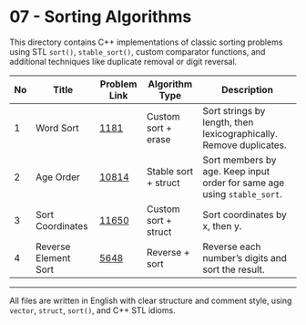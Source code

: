 # 07 - Sorting Algorithms

This directory contains C++ implementations of classic sorting problems using STL `sort()`, `stable_sort()`, custom comparator functions, and additional techniques like duplicate removal or digit reversal.

| No | Title                  | Problem Link                                          | Algorithm Type         | Description |
|----|------------------------|-------------------------------------------------------|------------------------|-------------|
| 1  | Word Sort              | [1181](https://www.acmicpc.net/problem/1181)         | Custom sort + erase    | Sort strings by length, then lexicographically. Remove duplicates. |
| 2  | Age Order              | [10814](https://www.acmicpc.net/problem/10814)       | Stable sort + struct   | Sort members by age. Keep input order for same age using `stable_sort`. |
| 3  | Sort Coordinates       | [11650](https://www.acmicpc.net/problem/11650)       | Custom sort + struct   | Sort coordinates by x, then y. |
| 4  | Reverse Element Sort   | [5648](https://www.acmicpc.net/problem/5648)         | Reverse + sort         | Reverse each number’s digits and sort the result. |

---

All files are written in English with clear structure and comment style, using `vector`, `struct`, `sort()`, and C++ STL idioms.

